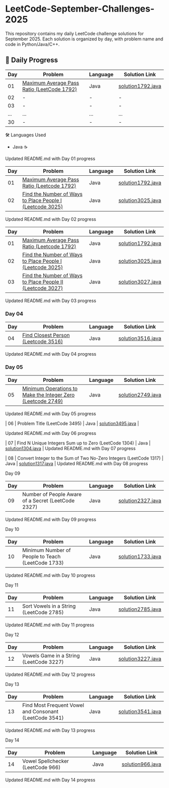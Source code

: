# LeetCode-September-Challenges-2025
This repository contains my daily LeetCode challenge solutions for September 2025.   Each solution is organized by day, with problem name and code in Python/Java/C++.


## 📅 Daily Progress  

| Day | Problem | Language | Solution Link |
|-----|----------|----------|---------------|
| 01  | [Maximum Average Pass Ratio (LeetCode 1792)](https://leetcode.com/problems/maximum-average-pass-ratio/) | Java | [solution1792.java](./solution1792.java) |
| 02  | - | - | - |
| 03  | - | - | - |
| ... | ... | ... | ... |
| 30  | - | - | - |

 🛠 Languages Used
- Java ☕  

Updated README.md with Day 01 progress


| Day | Problem | Language | Solution Link |
|-----|---------|----------|---------------|
| 01  | [Maximum Average Pass Ratio (Leetcode 1792)](https://leetcode.com/problems/maximum-average-pass-ratio/) | Java | [solution1792.java](./solution1792.java) |
| 02  | [Find the Number of Ways to Place People I (Leetcode 3025)](https://leetcode.com/problems/find-the-number-of-ways-to-place-people-i/) | Java | [solution3025.java](./solution3025.java) |

Updated README.md with Day 02 progress

| Day | Problem | Language | Solution Link |
|-----|---------|----------|---------------|
| 01  | [Maximum Average Pass Ratio (Leetcode 1792)](https://leetcode.com/problems/maximum-average-pass-ratio/) | Java | [solution1792.java](./solution1792.java) |
| 02  | [Find the Number of Ways to Place People I (Leetcode 3025)](https://leetcode.com/problems/find-the-number-of-ways-to-place-people-i/) | Java | [solution3025.java](./solution3025.java) |
| 03  | [Find the Number of Ways to Place People II (Leetcode 3027)](https://leetcode.com/problems/find-the-number-of-ways-to-place-people-ii/) | Java | [solution3027.java](./solution3027.java) |
Updated README.md with Day 03 progress


### Day 04  
| Day | Problem | Language | Solution Link |
|-----|---------|----------|---------------|
| 04  | [Find Closest Person (Leetcode 3516)](https://leetcode.com/problems/find-closest-person/) | Java | [solution3516.java](solution3516.java) |

Updated README.md with Day 04 progress


### Day 05  
| Day | Problem | Language | Solution Link |
|-----|---------|----------|---------------|
| 05  | [Minimum Operations to Make the Integer Zero (Leetcode 2749)](https://leetcode.com/problems/minimum-operations-to-make-the-integer-zero/) | Java | [solution2749.java](solution2749.java) |

Updated README.md with Day 05 progress

| 06 | Problem Title (LeetCode 3495) | Java | [solution3495.java](solution3495.java) |

Updated README.md with Day 06 progress

| 07 | Find N Unique Integers Sum up to Zero (LeetCode 1304) | Java | [solution1304.java](solution1304.java) |
Updated README.md with Day 07 progress

| 08 | Convert Integer to the Sum of Two No-Zero Integers (LeetCode 1317) | Java | [solution1317.java](solution1317.java) |
Updated README.md with Day 08 progress

Day 09

| Day | Problem | Language | Solution Link |
|-----|----------|----------|---------------|
| 09  | Number of People Aware of a Secret (LeetCode 2327) | Java | [solution2327.java](solution2327.java) |

Updated README.md with Day 09 progress

Day 10

| Day | Problem | Language | Solution Link |
|-----|----------|----------|---------------|
| 10  | Minimum Number of People to Teach (LeetCode 1733) | Java | [solution1733.java](solution1733.java) |

Updated README.md with Day 10 progress

Day 11

| Day | Problem | Language | Solution Link |
|-----|----------|----------|---------------|
| 11  | Sort Vowels in a String (LeetCode 2785) | Java | [solution2785.java](solution2785.java) |

Updated README.md with Day 11 progress

Day 12

| Day | Problem | Language | Solution Link |
|-----|----------|----------|---------------|
| 12  | Vowels Game in a String (LeetCode 3227) | Java | [solution3227.java](solution3227.java) |

Updated README.md with Day 12 progress

Day 13

| Day | Problem | Language | Solution Link |
|-----|----------|----------|---------------|
| 13  | Find Most Frequent Vowel and Consonant (LeetCode 3541) | Java | [solution3541.java](solution3541.java) |

Updated README.md with Day 13 progress

Day 14

| Day | Problem | Language | Solution Link |
|-----|----------|----------|---------------|
| 14  | Vowel Spellchecker (LeetCode 966) | Java | [solution966.java](solution966.java) |

Updated README.md with Day 14 progress

